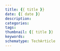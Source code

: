 ```yaml
---
title: {{ title }}
date: {{ date }}
description:
categories:
tags:
thumbnail: {{ title }}
keywords:
schematype: TechArticle
---
```

